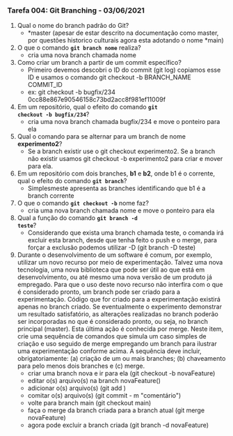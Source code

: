 ### Tarefa 004: Git Branching - 03/06/2021

1. Qual o nome do branch padrão do Git?
    - *master (apesar de estar descrito na documentação como master, por questões historico culturais agora esta adotando o nome *main)
2. O que o comando **<code>git branch nome</code>** realiza?
    - cria uma nova branch chamada nome
3. Como criar um branch a partir de um commit específico?
   - Primeiro devemos descobri o ID do commit (git log) copiamos esse ID e usamos o comando git checkout -b BRANCH_NAME COMMIT_ID
    - ex: git checkout -b bugfix/234 0cc88e867e90546158c73bd2acc8f981ef11009f
4. Em um repositório, qual o efeito do comando **<code>git checkout -b bugfix/234</code>**?
    - cria uma nova branch chamada bugfix/234 e move o ponteiro para ela
5. Qual o comando para se alternar para um branch de nome **experimento2**?
    - Se a branch existir use o git checkout experimento2. Se a branch não existir usamos git checkout -b experimento2 para criar e mover para ela.
6. Em um repositório com dois branches, **b1** e **b2**, onde b1 é o corrente, qual o efeito do comando **<code>git branch</code>**?
    - Simplesmeste apresenta as branches identificando que b1 é a branch corrente
7. O que o comando **<code>git checkout -b</code>** nome faz?
    - cria uma nova branch chamada nome e move o ponteiro para ela
8. Qual a função do comando **<code>git branch -d teste</code>**?
    - Considerando que exista uma branch chamada teste, o comanda irá excluir esta branch, desde que tenha feito o push e o merge, para forçar a exclusão podemos utilizar -D (git branch -D teste)
9. Durante o desenvolvimento de um software é comum, por exemplo, utilizar um novo recurso por meio de experimentação. Talvez uma nova tecnologia, uma nova biblioteca que pode ser útil ao que está em desenvolvimento, ou até mesmo uma nova versão de um produto já empregado. Para que o uso deste novo recurso não interfira com o que é considerado pronto, um branch pode ser criado para a experimentação. Código que for criado para a experimentação existirá apenas no branch criado. Se eventualmente o experimento demonstrar um resultado satisfatório, as alterações realizadas no branch poderão ser incorporadas no que é considerado pronto, ou seja, no branch principal (master). Esta última ação é conhecida por merge. Neste item, crie uma sequência de comandos que simula um caso simples de criação e uso seguido de merge empregando um branch para ilustrar uma experimentação conforme acima. A sequência deve incluir, obrigatoriamente: (a) criação de um ou mais branches; (b) chaveamento para pelo menos dois branches e (c) merge.
    - criar uma branch nova e ir para ela (git checkout -b novaFeature)
    - editar o(s) arquivo(s) na branch novaFeature()
    - adicionar o(s) arquivo(s) (git add <arquivo>)
    - comitar o(s) arquivo(s) (git commit - m "comentário")
    - volte para branch main (git checkout main)
    - faça o merge da branch criada para a branch atual (git merge novaFeature)
    - agora pode excluir a branch criada (git branch -d novaFeature)

</DIV/>
